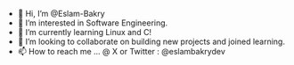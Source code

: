 - 👋 Hi, I’m @Eslam-Bakry
- 👀 I’m interested in Software Engineering.
- 🌱 I’m currently learning Linux and C!
- 💞️ I’m looking to collaborate on building new projects and joined learning.
- 📫 How to reach me ...
@ X or Twitter : @eslambakrydev
<!---
Eslam-Bakry/Eslam-Bakry is a ✨ special ✨ repository because its `README.md` (this file) appears on your GitHub profile.
You can click the Preview link to take a look at your changes.
--->
